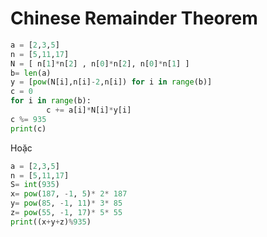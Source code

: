 # Chinese Remainder Theorem
```Python
a = [2,3,5]
n = [5,11,17]
N = [ n[1]*n[2] , n[0]*n[2], n[0]*n[1] ]
b= len(a)
y = [pow(N[i],n[i]-2,n[i]) for i in range(b)]
c = 0
for i in range(b):
        c += a[i]*N[i]*y[i]
c %= 935
print(c)
```
Hoặc
```Python
a = [2,3,5]
n = [5,11,17]
S= int(935)
x= pow(187, -1, 5)* 2* 187
y= pow(85, -1, 11)* 3* 85
z= pow(55, -1, 17)* 5* 55
print((x+y+z)%935)
```